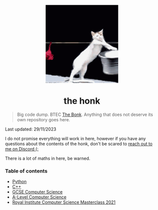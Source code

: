 <div align="center">
    <img height="256" src="readme.gif" alt="">
    <h1>the honk</h1>
</div>

> Big code dump. BTEC [The Bonk](https://github.com/GD-NTB/the-bonk). Anything that does not deserve its own repository goes here.

Last updated: 29/11/2023

I do not promise everything will work in here, however if you have any questions about the contents of the honk, don't be scared to [reach out to me on Discord (:](https://discord.gg/62kNFYBvKB)

There is a lot of maths in here, be warned.

### Table of contents

-   [Python](python)
-   [C++](c++)
-   [GCSE Computer Science](school/gcse)
-   [A-Level Computer Science](school/a-level)
-   [Royal Institute Computer Science Masterclass 2021](school/royal%20institute)
